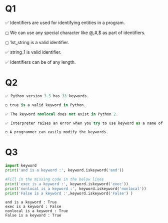 # Q1

✅ Identifiers are used for identifying entities in a program.

◻ We can use any special character like @,#,$ as part of identifiers.

◻ 1st_string is a valid identifier.

✅ string_1 is valid identifier.

✅ Identifiers can be of any length.

# Q2


```python
✅ Python version 3.5 has 33 keywords.

◻ true is a valid keyword in Python.

✅ The keyword nonlocal does not exist in Python 2.

✅ Interpreter raises an error when you try to use keyword as a name of an entity.

◻ A programmer can easily modify the keywords.
```

# Q3


```python
import keyword
print('and is a keyword :', keyword.iskeyword('and'))

#Fill in the missing code in the below lines
print('exec is a keyword :', keyword.iskeyword('exec'))
print('nonlocal is a keyword :', keyword.iskeyword('nonlocal'))
print('False is a keyword :',keyword.iskeyword('False') )
```

    and is a keyword : True
    exec is a keyword : False
    nonlocal is a keyword : True
    False is a keyword : True

